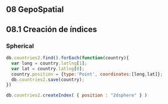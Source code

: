 ## 08 GepoSpatial

## 08.1 Creación de índices

### Spherical

```javascript
db.countries2.find().forEach(function(country){
  var long = country.latlng[1];
  var lat = country.latlng[0];
  country.position = {type:'Point', coordinates:[long,lat]};
  db.countries2.save(country);
})

db.countries2.createIndex( { position : "2dsphere" } )
```  
